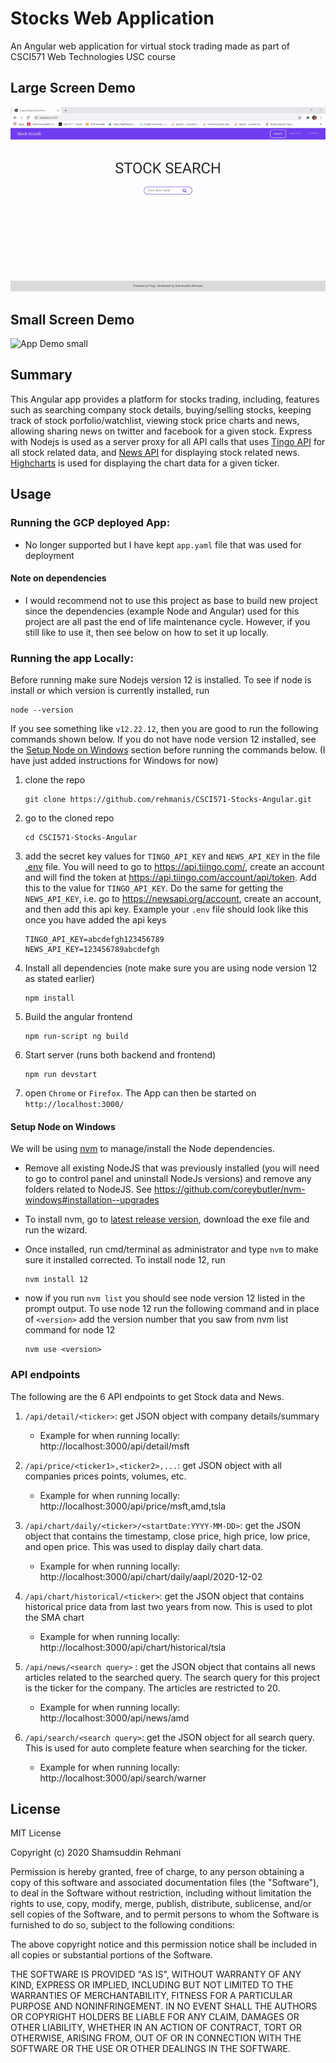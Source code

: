 # Stocks Web Application
An Angular web application for virtual stock trading made as part of CSCI571 Web Technologies USC course

## Large Screen Demo
![App Demo large screen](./other/demo-lg.gif)

## Small Screen Demo
![App Demo small](./other/demo-sm.gif)


## Summary
This Angular app provides a platform for stocks trading, including, features such as searching company stock details, buying/selling stocks, keeping track of stock porfolio/watchlist, viewing stock price charts and news, allowing sharing news on twitter and facebook for a given stock. Express with Nodejs is used as a server proxy for all API calls that uses [Tingo API](https://api.tiingo.com/) for all stock related data, and [News API](https://newsapi.org/) for displaying stock related news. [Highcharts](https://www.highcharts.com/) is used for displaying the chart data for a given ticker.


## Usage
### Running the GCP deployed App:
* No longer supported but I have kept `app.yaml` file that was used for deployment

#### Note on dependencies
* I would recommend not to use this project as base to build new project since the dependencies (example Node and Angular) used for this project are all past the end of life maintenance cycle. However, if you still like to use it, then see below on how to set it up locally.


### Running the app Locally:
Before running make sure Nodejs version 12 is installed. To see if node is install or which version is currently installed, run
```
node --version
```

If you see something like ```v12.22.12```, then you are good to run the following commands shown below. If you do not have node version 12 installed, see the [Setup Node on Windows](####setup-node-on-windows) section before running the commands below. (I have just added instructions for Windows for now)



1. clone the repo
    ```
    git clone https://github.com/rehmanis/CSCI571-Stocks-Angular.git
    ```
2. go to the cloned repo
    ```
    cd CSCI571-Stocks-Angular
    ```
3. add the secret key values for `TINGO_API_KEY` and `NEWS_API_KEY` in the file [.env](.env) file. You will need to go to https://api.tiingo.com/, create an account and will find the token at https://api.tiingo.com/account/api/token. Add this to the value for `TINGO_API_KEY`. Do the same for getting the `NEWS_API_KEY`, i.e. go to https://newsapi.org/account, create an account, and then add this api key. Example your `.env` file should look like this once you have added the api keys
    ```
    TINGO_API_KEY=abcdefgh123456789
    NEWS_API_KEY=123456789abcdefgh
    ```


2. Install all dependencies (note make sure you are using node version 12 as stated earlier)
    ```
    npm install
    ```
3.  Build the angular frontend
    ```
    npm run-script ng build
    ```
4. Start server (runs both backend and frontend)
    ```
    npm run devstart
    ```
5. open ```Chrome``` or ```Firefox```. The App can then be started on ```http://localhost:3000/```


#### Setup Node on Windows
We will be using [nvm](https://github.com/coreybutler/nvm-windows) to manage/install the Node dependencies.
* Remove all existing NodeJS that was previously installed (you will need to go to control panel and uninstall NodeJs versions) and remove any folders related to NodeJS. See https://github.com/coreybutler/nvm-windows#installation--upgrades

* To install nvm, go to [latest release version](https://github.com/coreybutler/nvm-windows/releases), download the exe file and run the wizard.

* Once installed, run cmd/terminal as administrator and type `nvm` to make sure it installed corrected. To install node 12, run
    ```
    nvm install 12
    ```
* now if you run `nvm list` you should see node version 12 listed in the prompt output. To use node 12 run the following command
and in place of `<version>` add the version number that you saw from nvm list command for node 12
    ```
    nvm use <version>
    ```


### API endpoints
The following are the 6 API endpoints to get Stock data and News.
1. ```/api/detail/<ticker>```: get JSON object with company details/summary
    * Example for when running locally: http://localhost:3000/api/detail/msft

2. ```/api/price/<ticker1>,<ticker2>,...```: get JSON object with all companies prices points, volumes, etc.
    * Example for when running locally: http://localhost:3000/api/price/msft,amd,tsla
        
3. ```/api/chart/daily/<ticker>/<startDate:YYYY-MM-DD>```: get the JSON object that contains the timestamp, close price, high price, low price, and open price. This was used to display daily chart data.
    * Example for when running locally: http://localhost:3000/api/chart/daily/aapl/2020-12-02

4. ```/api/chart/historical/<ticker>```: get the JSON object that contains historical price data from last two years from now. This is used to plot the SMA chart
    * Example for when running locally: http://localhost:3000/api/chart/historical/tsla

5. ```/api/news/<search query>``` : get the JSON object that contains all news articles related to the searched query. The search query for this project is the ticker for the company. The articles are restricted to 20.
    * Example for when running locally: http://localhost:3000/api/news/amd

6. ```/api/search/<search query>```: get the JSON object for all search query. This is used for auto complete feature when searching for the ticker.
    * Example for when running locally: http://localhost:3000/api/search/warner

## License
MIT License

Copyright (c) 2020 Shamsuddin Rehmani

Permission is hereby granted, free of charge, to any person obtaining a copy
of this software and associated documentation files (the "Software"), to deal
in the Software without restriction, including without limitation the rights
to use, copy, modify, merge, publish, distribute, sublicense, and/or sell
copies of the Software, and to permit persons to whom the Software is
furnished to do so, subject to the following conditions:

The above copyright notice and this permission notice shall be included in all
copies or substantial portions of the Software.

THE SOFTWARE IS PROVIDED "AS IS", WITHOUT WARRANTY OF ANY KIND, EXPRESS OR
IMPLIED, INCLUDING BUT NOT LIMITED TO THE WARRANTIES OF MERCHANTABILITY,
FITNESS FOR A PARTICULAR PURPOSE AND NONINFRINGEMENT. IN NO EVENT SHALL THE
AUTHORS OR COPYRIGHT HOLDERS BE LIABLE FOR ANY CLAIM, DAMAGES OR OTHER
LIABILITY, WHETHER IN AN ACTION OF CONTRACT, TORT OR OTHERWISE, ARISING FROM,
OUT OF OR IN CONNECTION WITH THE SOFTWARE OR THE USE OR OTHER DEALINGS IN THE
SOFTWARE.
    

